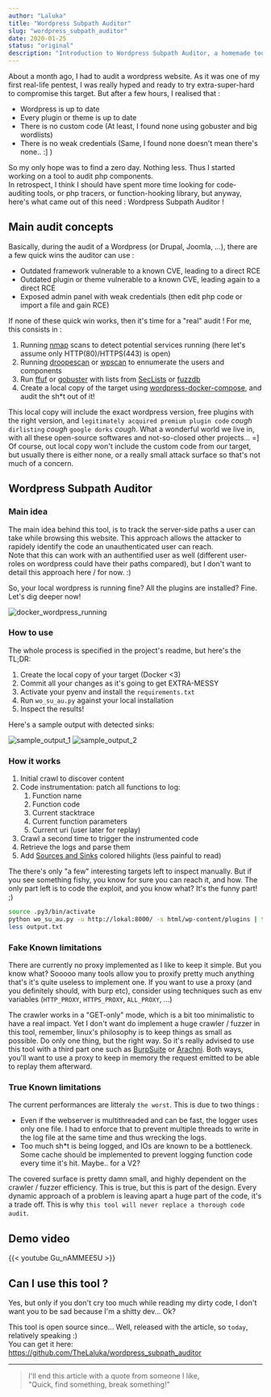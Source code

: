 ```yaml
---
author: "Laluka"
title: "Wordpress Subpath Auditor"
slug: "wordpress_subpath_auditor"
date: 2020-01-25
status: "original"
description: "Introduction to Wordpress Subpath Auditor, a homemade tool that can be used to audit various components within a Wordpress installation. It relies on docker, git, php, wordpress, python, and virtualenv. "
---
```



About a month ago, I had to audit a wordpress website. As it was one of my first real-life pentest, I was really hyped and ready to try extra-super-hard to compromise this target. But after a few hours, I realised that : 

- Wordpress is up to date
- Every plugin or theme is up to date
- There is no custom code (At least, I found none using gobuster and big wordlists)
- There is no weak credentials (Same, I found none doesn't mean there's none.. :] )

So my only hope was to find a zero day. Nothing less. Thus I started working on a tool to audit php components. \
In retrospect, I think I should have spent more time looking for code-auditing tools, or php tracers, or function-hooking library, but anyway, here's what came out of this need : Wordpress Subpath Auditor !


## Main audit concepts

Basically, during the audit of a Wordpress (or Drupal, Joomla, ...), there are a few quick wins the auditor can use : 

- Outdated framework vulnerable to a known CVE, leading to a direct RCE
- Outdated plugin or theme vulnerable to a known CVE, leading again to a direct RCE
- Exposed admin panel with weak credentials (then edit php code or import a file and gain RCE)

If none of these quick win works, then it's time for a "real" audit ! For me, this consists in : 

1. Running [nmap](https://github.com/nmap/nmap) scans to detect potential services running (here let's assume only HTTP(80)/HTTPS(443) is open)
1. Running [droopescan](https://github.com/droope/droopescan) or [wpscan](https://github.com/wpscanteam/wpscan) to ennumerate the users and components
1. Run [ffuf](https://github.com/ffuf/ffuf) or [gobuster](https://github.com/OJ/gobuster) with lists from [SecLists](https://github.com/danielmiessler/SecLists) or [fuzzdb](https://github.com/fuzzdb-project/fuzzdb)
1. Create a local copy of the target using [wordpress-docker-compose](https://github.com/nezhar/wordpress-docker-compose), and audit the sh*t out of it!

This local copy will include the exact wordpress version, free plugins with the right version, and `legitimately acquired premium plugin code` *cough* `dirlisting` *cough* `google dorks` *cough*. What a wonderful world we live in, with all these open-source softwares and not-so-closed other projects... =] \
Of course, out local copy won't include the custom code from our target, but usually there is either none, or a really small attack surface so that's not much of a concern. 


## Wordpress Subpath Auditor

### Main idea

The main idea behind this tool, is to track the server-side paths a user can take while browsing this website. This approach allows the attacker to rapidely identify the code an unauthenticated user can reach. \
Note that this can work with an authentified user as well (different user-roles on wordpress could have their paths compared), but I don't want to detail this approach here / for now. :)

So, your local wordpress is running fine? All the plugins are installed? Fine. Let's dig deeper now!

<img class="img_big" src="/hacking/wordpress_subpath_auditor/docker_wordpress_running.png" alt="docker_wordpress_running">


### How to use

The whole process is specified in the project's readme, but here's the TL;DR: 

1. Create the local copy of your target (Docker <3)
1. Commit all your changes as it's going to get EXTRA-MESSY
1. Activate your pyenv and install the `requirements.txt`
1. Run `wo_su_au.py` against your local installation
1. Inspect the results!

Here's a sample output with detected sinks:

<img class="img_big" src="/hacking/wordpress_subpath_auditor/sample_output_1.png" alt="sample_output_1">
<img class="img_big" src="/hacking/wordpress_subpath_auditor/sample_output_2.png" alt="sample_output_2">


### How it works

1. Initial crawl to discover content
1. Code instrumentation: patch all functions to log:
   1. Function name
   1. Function code
   1. Current stacktrace
   1. Current function parameters
   1. Current uri (user later for replay)
1. Crawl a second time to trigger the instrumented code
1. Retrieve the logs and parse them
1. Add [Sources and Sinks](https://www.youtube.com/watch?v=ZaOtY4i5w_U) colored hilights (less painful to read)

The there's only "a few" interesting targets left to inspect manually. But if you see something fishy, you know for sure you can reach it, and how. The only part left is to code the exploit, and you know what? It's the funny part! ;)

```bash
source .py3/bin/activate
python wo_su_au.py -u http://lokal:8000/ -s html/wp-content/plugins | tee output.txt
less output.txt
```


### Fake Known limitations

There are currently no proxy implemented as I like to keep it simple. But you know what? Sooooo many tools allow you to proxify pretty much anything that's it's quite useless to implement one. If you want to use a proxy (and you definitely should, with burp etc), consider using techniques such as env variables (`HTTP_PROXY`, `HTTPS_PROXY`, `ALL_PROXY`, ...)

The crawler works in a "GET-only" mode, which is a bit too minimalistic to have a real impact. Yet I don't want do implement a huge crawler / fuzzer in this tool, remember, linux's philosophy is to keep things as small as possible. Do only one thing, but the right way. So it's really advised to use this tool with a third part one such as [BurpSuite](https://portswigger.net/burp/communitydownload) or [Arachni](https://github.com/Arachni/arachni). Both ways, you'll want to use a proxy to keep in memory the request emitted to be able to replay them afterward. 


### True Known limitations

The current performances are litteraly `the worst`. This is due to two things : 

- Even if the webserver is multithreaded and can be fast, the logger uses only one file. I had to enforce that to prevent multiple threads to write in the log file at the same time and thus wrecking the logs. 
- Too much sh*t is being logged, and IOs are known to be a bottleneck. Some cache should be implemented to prevent logging function code every time it's hit. Maybe.. for a V2? 

The covered surface is pretty damn small, and highly dependent on the crawler / fuzzer efficiency. This is true, but this is part of the design. Every dynamic approach of a problem is leaving apart a huge part of the code, it's a trade off. This is why `this tool will never replace a thorough code audit`. 


## Demo video

{{< youtube Gu_nAMMEE5U >}}


## Can I use this tool ?

Yes, but only if you don't cry too much while reading my dirty code, I don't want you to be sad because I'm a shitty dev... Ok?

This tool is open source since... Well, released with the article, so `today`, relatively speaking :) \
You can get it here: https://github.com/TheLaluka/wordpress_subpath_auditor

---

> I'll end this article with a quote from someone I like, \
> "Quick, find something, break something!"
